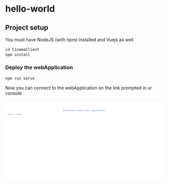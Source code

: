 # hello-world

## Project setup
You must have NodeJS (with npm) installed and Vuejs as well
```
cd CinemaClient
npm install
```

### Deploy the webApplication
```
npm run serve
```
Now you can connect to the webApplication on the link prompted in ur console 

![Welcome](./pageArrivee.PNG)
